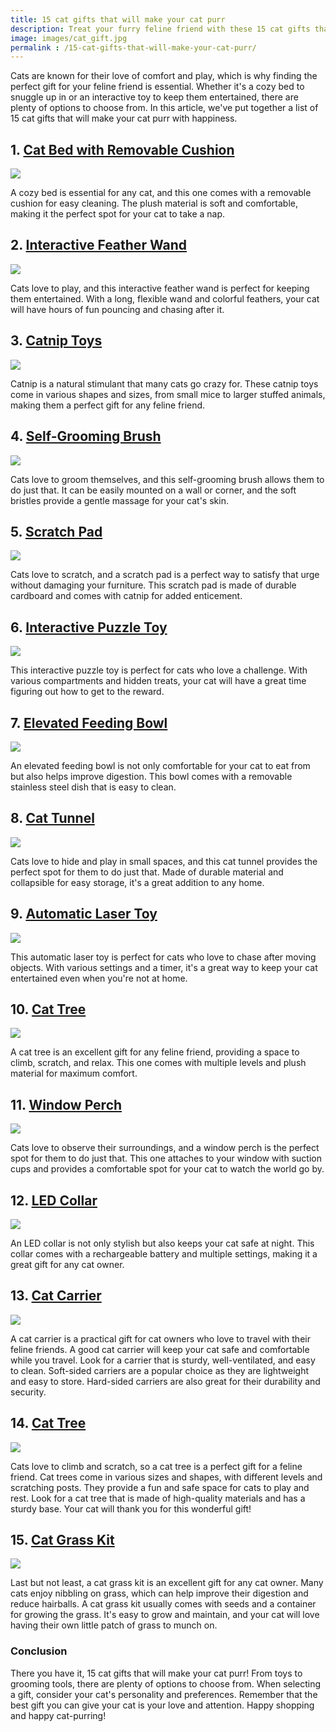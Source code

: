```yaml
---
title: 15 cat gifts that will make your cat purr
description: Treat your furry feline friend with these 15 cat gifts that are guaranteed to make them purr with delight. From cozy beds to interactive toys, we have everything you need to spoil your beloved cat.
image: images/cat_gift.jpg
permalink : /15-cat-gifts-that-will-make-your-cat-purr/
---
```


Cats are known for their love of comfort and play, which is why finding the perfect gift for your feline friend is essential. Whether it's a cozy bed to snuggle up in or an interactive toy to keep them entertained, there are plenty of options to choose from. In this article, we've put together a list of 15 cat gifts that will make your cat purr with happiness.

## 1. [Cat Bed with Removable Cushion](https://amzn.to/4dBGW5O)

<a href="https://www.amazon.com/Miguel-Cat-Indoor-Cats-Washable/dp/B09NNPCRW5?crid=UXKOT0WUT70R&keywords=Cat+Bed+with+Removable+Cushion&qid=1678211017&sprefix=cat+bed+with+removable+cushion%2Caps%2C218&sr=8-1-spons&psc=1&spLa=ZW5jcnlwdGVkUXVhbGlmaWVyPUEyNThTR0VZMEpUOTdIJmVuY3J5cHRlZElkPUEwMDcxMDAwMTNDVDNSMEsyWUdNSCZlbmNyeXB0ZWRBZElkPUEwODg1NjU3MzNRNzQ4NlBFTlVCUSZ3aWRnZXROYW1lPXNwX2F0ZiZhY3Rpb249Y2xpY2tSZWRpcmVjdCZkb05vdExvZ0NsaWNrPXRydWU%3D&linkCode=li2&tag=forpetswith0d-20&linkId=f6d8c96134eb8ef033c8e739c57aacda&language=en_US&ref_=as_li_ss_il" target="_blank"><img border="0" src="//ws-na.amazon-adsystem.com/widgets/q?_encoding=UTF8&ASIN=B09NNPCRW5&Format=_SL160_&ID=AsinImage&MarketPlace=US&ServiceVersion=20070822&WS=1&tag=forpetswith0d-20&language=en_US" ></a><img src="https://m.media-amazon.com/images/I/81BFFwwcLML.__AC_SX300_SY300_QL70_FMwebp_.jpg" width="1" height="1" border="0" alt="" style="border:none !important; margin:0px !important;" />

A cozy bed is essential for any cat, and this one comes with a removable cushion for easy cleaning. The plush material is soft and comfortable, making it the perfect spot for your cat to take a nap.

## 2. [Interactive Feather Wand](https://amzn.to/4kvE7oT)

<a href="https://www.amazon.com/Interactive-Durable-Outdoor-Exercise-Training/dp/B086L77P6B?crid=38ZDSWZGPCFGI&keywords=Interactive+Feather+Wand&qid=1678211082&sprefix=interactive+feather+wand%2Caps%2C221&sr=8-1-spons&psc=1&spLa=ZW5jcnlwdGVkUXVhbGlmaWVyPUEySjA1V0U2V1FWNlBFJmVuY3J5cHRlZElkPUEwNDczNDgxM004V1hDVFJKSEdZVCZlbmNyeXB0ZWRBZElkPUEwMTc0NDIzNkY3VURLMjBKMjNTJndpZGdldE5hbWU9c3BfYXRmJmFjdGlvbj1jbGlja1JlZGlyZWN0JmRvTm90TG9nQ2xpY2s9dHJ1ZQ%3D%3D&linkCode=li2&tag=forpetswith0d-20&linkId=0350dbbb895e62d14af85f1431452865&language=en_US&ref_=as_li_ss_il" target="_blank"><img border="0" src="//ws-na.amazon-adsystem.com/widgets/q?_encoding=UTF8&ASIN=B086L77P6B&Format=_SL160_&ID=AsinImage&MarketPlace=US&ServiceVersion=20070822&WS=1&tag=forpetswith0d-20&language=en_US" ></a><img src="https://m.media-amazon.com/images/I/816Nyel0tgL.__AC_SX300_SY300_QL70_FMwebp_.jpg" width="1" height="1" border="0" alt="" style="border:none !important; margin:0px !important;" />

Cats love to play, and this interactive feather wand is perfect for keeping them entertained. With a long, flexible wand and colorful feathers, your cat will have hours of fun pouncing and chasing after it.

## 3. [Catnip Toys](https://amzn.to/4kco2F1)

<a href="https://www.amazon.com/SmartyKat-Skitter-Critters-Catnip-Value/dp/B01LZAR8NO?crid=184HW308KOFMO&keywords=Catnip+Toys&qid=1678211141&sprefix=catnip+toys%2Caps%2C288&sr=8-5&linkCode=li2&tag=forpetswith0d-20&linkId=0daaf48f3c36ca2f1f3fe4968b7cd407&language=en_US&ref_=as_li_ss_il" target="_blank"><img border="0" src="//ws-na.amazon-adsystem.com/widgets/q?_encoding=UTF8&ASIN=B01LZAR8NO&Format=_SL160_&ID=AsinImage&MarketPlace=US&ServiceVersion=20070822&WS=1&tag=forpetswith0d-20&language=en_US" ></a><img src="https://m.media-amazon.com/images/I/812mpNVZDUL.__AC_SX300_SY300_QL70_FMwebp_.jpg" width="1" height="1" border="0" alt="" style="border:none !important; margin:0px !important;" />

Catnip is a natural stimulant that many cats go crazy for. These catnip toys come in various shapes and sizes, from small mice to larger stuffed animals, making them a perfect gift for any feline friend.

## 4. [Self-Grooming Brush](https://amzn.to/43mpcb7)

<a href="https://www.amazon.com/Hertzko-Self-Cleaning-Slicker-Brush/dp/B00ZGPI3OY?crid=32JQP3ZWVT0O&keywords=Self-Grooming+Brush&qid=1678211209&sprefix=self-grooming+brush%2Caps%2C853&sr=8-1-spons&psc=1&smid=A2ZGEJ0145DF0H&spLa=ZW5jcnlwdGVkUXVhbGlmaWVyPUExOUdZMU5KREpERDZPJmVuY3J5cHRlZElkPUEwNDc2NTk1MUJBU1A3SEkyWFFOOSZlbmNyeXB0ZWRBZElkPUEwNDkxMzE5Mk9ISTdGOTlORjdTJndpZGdldE5hbWU9c3BfYXRmJmFjdGlvbj1jbGlja1JlZGlyZWN0JmRvTm90TG9nQ2xpY2s9dHJ1ZQ%3D%3D&linkCode=li2&tag=forpetswith0d-20&linkId=e798bf9349b8a07b18c5f92144ccd2fe&language=en_US&ref_=as_li_ss_il" target="_blank"><img border="0" src="//ws-na.amazon-adsystem.com/widgets/q?_encoding=UTF8&ASIN=B00ZGPI3OY&Format=_SL160_&ID=AsinImage&MarketPlace=US&ServiceVersion=20070822&WS=1&tag=forpetswith0d-20&language=en_US" ></a><img src="https://m.media-amazon.com/images/I/31d0kuIQsnL._SX300_SY300_QL70_FMwebp_.jpg" width="1" height="1" border="0" alt="" style="border:none !important; margin:0px !important;" />

Cats love to groom themselves, and this self-grooming brush allows them to do just that. It can be easily mounted on a wall or corner, and the soft bristles provide a gentle massage for your cat's skin.

## 5. [Scratch Pad](https://amzn.to/4je7CKP)

<a href="https://www.amazon.com/COCHING-Scratcher-Cardboard-Scratching-Reversible/dp/B07CZZSVZM?crid=SPS5EQUQT8JE&keywords=Scratch+Pad&qid=1678211266&sprefix=scratch+pad%2Caps%2C343&sr=8-1-spons&psc=1&spLa=ZW5jcnlwdGVkUXVhbGlmaWVyPUExMkZNNkpHQVJTV1NCJmVuY3J5cHRlZElkPUEwOTk4ODE2MkVYRDBQU0VVOVVWVSZlbmNyeXB0ZWRBZElkPUEwMDU4OTQxMVFSVjFPQk9FVlAzRiZ3aWRnZXROYW1lPXNwX2F0ZiZhY3Rpb249Y2xpY2tSZWRpcmVjdCZkb05vdExvZ0NsaWNrPXRydWU%3D&linkCode=li2&tag=forpetswith0d-20&linkId=b2771ab4d9e4bc0ec463ccb6bc9689f8&language=en_US&ref_=as_li_ss_il" target="_blank"><img border="0" src="//ws-na.amazon-adsystem.com/widgets/q?_encoding=UTF8&ASIN=B07CZZSVZM&Format=_SL160_&ID=AsinImage&MarketPlace=US&ServiceVersion=20070822&WS=1&tag=forpetswith0d-20&language=en_US" ></a><img src="https://m.media-amazon.com/images/I/81iU6-tzlfL._AC_SY450_.jpg" width="1" height="1" border="0" alt="" style="border:none !important; margin:0px !important;" />

Cats love to scratch, and a scratch pad is a perfect way to satisfy that urge without damaging your furniture. This scratch pad is made of durable cardboard and comes with catnip for added enticement.

## 6. [Interactive Puzzle Toy](https://amzn.to/43jQ1Lu)

<a href="https://www.amazon.com/Cat-Amazing-Sliders-Interactive-Puzzle/dp/B07VGN7SJL?crid=3AP5OKVNGT8Y4&keywords=cat+toy+puzzle+interactive+toys&qid=1678211342&sprefix=Interactive+Puzzle+Toy%2Caps%2C245&sr=8-6&linkCode=li2&tag=forpetswith0d-20&linkId=48b820b56e40a94f662b0ccdeb371296&language=en_US&ref_=as_li_ss_il" target="_blank"><img border="0" src="//ws-na.amazon-adsystem.com/widgets/q?_encoding=UTF8&ASIN=B07VGN7SJL&Format=_SL160_&ID=AsinImage&MarketPlace=US&ServiceVersion=20070822&WS=1&tag=forpetswith0d-20&language=en_US" ></a><img src="https://m.media-amazon.com/images/I/51ANg9SRK9L._AC_SX450_.jpg" width="1" height="1" border="0" alt="" style="border:none !important; margin:0px !important;" />

This interactive puzzle toy is perfect for cats who love a challenge. With various compartments and hidden treats, your cat will have a great time figuring out how to get to the reward.

## 7. [Elevated Feeding Bowl](https://amzn.to/4k8tcl9)

<a href="https://www.amazon.com/Kitty-City-Raised-Stress-Waterer/dp/B081J9D4BG?keywords=elevated+feeding+bowl+cats&qid=1678211405&sprefix=Elevated+Feeding+Bowl+cat%2Caps%2C238&sr=8-6&linkCode=li2&tag=forpetswith0d-20&linkId=423133d8d8e73c936f0f3e608af09a48&language=en_US&ref_=as_li_ss_il" target="_blank"><img border="0" src="//ws-na.amazon-adsystem.com/widgets/q?_encoding=UTF8&ASIN=B081J9D4BG&Format=_SL160_&ID=AsinImage&MarketPlace=US&ServiceVersion=20070822&WS=1&tag=forpetswith0d-20&language=en_US" ></a><img src="https://m.media-amazon.com/images/I/71R+Cd-By-L._AC_SY450_.jpg" width="1" height="1" border="0" alt="" style="border:none !important; margin:0px !important;" />

An elevated feeding bowl is not only comfortable for your cat to eat from but also helps improve digestion. This bowl comes with a removable stainless steel dish that is easy to clean.

## 8. [Cat Tunnel](https://amzn.to/43yrlPK)

<a href="https://www.amazon.com/Tempcore-Tunnel-Collapsible-Tunnels-Cats%EF%BC%8CKitty/dp/B07YKRPYJH?crid=1WZD76OD85HKX&keywords=Cat+Tunnel&qid=1678211453&sprefix=cat+tunnel%2Caps%2C226&sr=8-1-spons&psc=1&spLa=ZW5jcnlwdGVkUXVhbGlmaWVyPUEyVkE3U1pISEczTDUxJmVuY3J5cHRlZElkPUEwNTg1MjI0M0VERlhaNFpOT1A4NiZlbmNyeXB0ZWRBZElkPUEwNTk4ODgxQ1JQMDkxSzBaNlRUJndpZGdldE5hbWU9c3BfYXRmJmFjdGlvbj1jbGlja1JlZGlyZWN0JmRvTm90TG9nQ2xpY2s9dHJ1ZQ%3D%3D&linkCode=li2&tag=forpetswith0d-20&linkId=215bc362d0452e9bffa5342e2d768365&language=en_US&ref_=as_li_ss_il" target="_blank"><img border="0" src="//ws-na.amazon-adsystem.com/widgets/q?_encoding=UTF8&ASIN=B07YKRPYJH&Format=_SL160_&ID=AsinImage&MarketPlace=US&ServiceVersion=20070822&WS=1&tag=forpetswith0d-20&language=en_US" ></a><img src="https://m.media-amazon.com/images/I/81IeAlJL5rL._AC_SY450_.jpg" width="1" height="1" border="0" alt="" style="border:none !important; margin:0px !important;" />

Cats love to hide and play in small spaces, and this cat tunnel provides the perfect spot for them to do just that. Made of durable material and collapsible for easy storage, it's a great addition to any home.

## 9. [Automatic Laser Toy](https://amzn.to/4kDHkmB)

<a href="https://www.amazon.com/Cyahvtl-Interactive-Charging-Switchable-Patterns/dp/B09W9YZTXK?content-id=amzn1.sym.db5bdf6b-c3cb-4492-ada6-1426f4f364d5%3Aamzn1.sym.db5bdf6b-c3cb-4492-ada6-1426f4f364d5&crid=2Q9VJWDMYABB7&cv_ct_cx=automatic+laser+toys+for+indoor+cats&keywords=automatic+laser+toys+for+indoor+cats&pd_rd_i=B09W9YZTXK&pd_rd_r=bf7692dd-b405-4aa2-aecd-462484ceaaeb&pd_rd_w=nhyiT&pd_rd_wg=XfySH&pf_rd_p=db5bdf6b-c3cb-4492-ada6-1426f4f364d5&pf_rd_r=CHGBGTW4WWYQH4EKRNKV&qid=1678211518&sprefix=Automatic+Laser+Toy%2Caps%2C297&sr=1-1-a73d1c8c-2fd2-4f19-aa41-2df022bcb241-spons&psc=1&smid=A2HJ704CDW2STO&spLa=ZW5jcnlwdGVkUXVhbGlmaWVyPUEzTlJUVEs1RldPVDZOJmVuY3J5cHRlZElkPUEwOTk4MTQ0MkQ4MFZNRTVGWUhUOCZlbmNyeXB0ZWRBZElkPUEwNzkyMzk5MjVMSVZHVVlQTzVHMiZ3aWRnZXROYW1lPXNwX3NlYXJjaF90aGVtYXRpYyZhY3Rpb249Y2xpY2tSZWRpcmVjdCZkb05vdExvZ0NsaWNrPXRydWU%3D&linkCode=li2&tag=forpetswith0d-20&linkId=727c066282ce46369f9e8defee241f40&language=en_US&ref_=as_li_ss_il" target="_blank"><img border="0" src="//ws-na.amazon-adsystem.com/widgets/q?_encoding=UTF8&ASIN=B09W9YZTXK&Format=_SL160_&ID=AsinImage&MarketPlace=US&ServiceVersion=20070822&WS=1&tag=forpetswith0d-20&language=en_US" ></a><img src="https://m.media-amazon.com/images/I/51mtukDlGdL._AC_SX425_.jpg" width="1" height="1" border="0" alt="" style="border:none !important; margin:0px !important;" />

This automatic laser toy is perfect for cats who love to chase after moving objects. With various settings and a timer, it's a great way to keep your cat entertained even when you're not at home.

## 10. [Cat Tree](https://amzn.to/4mvD8aa)

<a href="https://www.amazon.com/MECOOL-Scratching-Premium-Scratcher-Scratch/dp/B0921T6QFC?crid=30QCXH9FDYCG&keywords=Cat+Tree&qid=1678211576&sprefix=cat+tree%2Caps%2C242&sr=8-3-spons&psc=1&spLa=ZW5jcnlwdGVkUXVhbGlmaWVyPUEyWUhVNThSVEgzMFBaJmVuY3J5cHRlZElkPUEwNzU0MjQ5MjU1UTk2VFJFNTRUUSZlbmNyeXB0ZWRBZElkPUEwOTM2ODUxM1NVNENZWlFOSFFPMyZ3aWRnZXROYW1lPXNwX2F0ZiZhY3Rpb249Y2xpY2tSZWRpcmVjdCZkb05vdExvZ0NsaWNrPXRydWU%3D&linkCode=li2&tag=forpetswith0d-20&linkId=580ee381636c4ebf4296043b16bda4c4&language=en_US&ref_=as_li_ss_il" target="_blank"><img border="0" src="//ws-na.amazon-adsystem.com/widgets/q?_encoding=UTF8&ASIN=B0921T6QFC&Format=_SL160_&ID=AsinImage&MarketPlace=US&ServiceVersion=20070822&WS=1&tag=forpetswith0d-20&language=en_US" ></a><img src="Cat Tree" width="1" height="1" border="0" alt="" style="border:none !important; margin:0px !important;" />

A cat tree is an excellent gift for any feline friend, providing a space to climb, scratch, and relax. This one comes with multiple levels and plush material for maximum comfort.

## 11. [Window Perch](https://amzn.to/4jh9Mt4)

<a href="https://www.amazon.com/Window-Hammock-Saving-Mounted-Premium/dp/B07MH7WTSN?keywords=window+perch+for+cats+inside&qid=1678211642&sprefix=Window+Perch%2Caps%2C256&sr=8-2-spons&psc=1&spLa=ZW5jcnlwdGVkUXVhbGlmaWVyPUEyQ0xMSjVGWkdJVTFYJmVuY3J5cHRlZElkPUEwNTIxNDY1MjROSElCV0FKU1BHViZlbmNyeXB0ZWRBZElkPUEwNTUwNTg2MU1ONlowSloxOFpBOSZ3aWRnZXROYW1lPXNwX2F0ZiZhY3Rpb249Y2xpY2tSZWRpcmVjdCZkb05vdExvZ0NsaWNrPXRydWU%3D&linkCode=li2&tag=forpetswith0d-20&linkId=82da9531273650766d6cb139f180dfb1&language=en_US&ref_=as_li_ss_il" target="_blank"><img border="0" src="//ws-na.amazon-adsystem.com/widgets/q?_encoding=UTF8&ASIN=B07MH7WTSN&Format=_SL160_&ID=AsinImage&MarketPlace=US&ServiceVersion=20070822&WS=1&tag=forpetswith0d-20&language=en_US" ></a><img src="https://m.media-amazon.com/images/I/71gvccdY6GL._AC_SY450_.jpg" width="1" height="1" border="0" alt="" style="border:none !important; margin:0px !important;" />

Cats love to observe their surroundings, and a window perch is the perfect spot for them to do just that. This one attaches to your window with suction cups and provides a comfortable spot for your cat to watch the world go by.

## 12. [LED Collar](https://amzn.to/43KlSXe)

<a href="https://www.amazon.com/BSEEN-Rechargeable-Glowing-Adjustable-Visibility/dp/B07PH5VD71?keywords=led+collar+for+cats&qid=1678211716&sprefix=LED+Collar%2Caps%2C230&sr=8-3-spons&psc=1&spLa=ZW5jcnlwdGVkUXVhbGlmaWVyPUFUNVFPUTZXMVRaSCZlbmNyeXB0ZWRJZD1BMDEyNDcyNjJJNThQVzVYWDczOTkmZW5jcnlwdGVkQWRJZD1BMDk1NjI5MldRNFZJWkczUEpDMiZ3aWRnZXROYW1lPXNwX2F0ZiZhY3Rpb249Y2xpY2tSZWRpcmVjdCZkb05vdExvZ0NsaWNrPXRydWU%3D&linkCode=li2&tag=forpetswith0d-20&linkId=b3e26ba61c02a1df496e6ac34c46e359&language=en_US&ref_=as_li_ss_il" target="_blank"><img border="0" src="//ws-na.amazon-adsystem.com/widgets/q?_encoding=UTF8&ASIN=B07PH5VD71&Format=_SL160_&ID=AsinImage&MarketPlace=US&ServiceVersion=20070822&WS=1&tag=forpetswith0d-20&language=en_US" ></a><img src="https://m.media-amazon.com/images/I/71hyjsFoAsL._AC_SX425_.jpg" width="1" height="1" border="0" alt="" style="border:none !important; margin:0px !important;" />

An LED collar is not only stylish but also keeps your cat safe at night. This collar comes with a rechargeable battery and multiple settings, making it a great gift for any cat owner.

## 13. [Cat Carrier](https://amzn.to/4jeTBMY)

<a href="https://www.amazon.com/Pet-Travel-Carrier-Morpilot-Portable/dp/B07MS8CD6N?keywords=cat+carrier&qid=1678211781&sprefix=Cat+Carrier%2Caps%2C223&sr=8-4-spons&psc=1&spLa=ZW5jcnlwdGVkUXVhbGlmaWVyPUEyME9WMlk2TEZVNzI4JmVuY3J5cHRlZElkPUEwMjY0ODU2MlMzMlpNMjJMV1lBNSZlbmNyeXB0ZWRBZElkPUEwNTcwOTM4M0tNSk5ISjdBOFFQUyZ3aWRnZXROYW1lPXNwX2F0ZiZhY3Rpb249Y2xpY2tSZWRpcmVjdCZkb05vdExvZ0NsaWNrPXRydWU%3D&linkCode=li2&tag=forpetswith0d-20&linkId=50bad2cbb7b743ad5fa9d15ff0c04196&language=en_US&ref_=as_li_ss_il" target="_blank"><img border="0" src="//ws-na.amazon-adsystem.com/widgets/q?_encoding=UTF8&ASIN=B07MS8CD6N&Format=_SL160_&ID=AsinImage&MarketPlace=US&ServiceVersion=20070822&WS=1&tag=forpetswith0d-20&language=en_US" ></a><img src="https://m.media-amazon.com/images/I/81XUjPV9YqL._AC_SX450_.jpg" width="1" height="1" border="0" alt="" style="border:none !important; margin:0px !important;" />

A cat carrier is a practical gift for cat owners who love to travel with their feline friends. A good cat carrier will keep your cat safe and comfortable while you travel. Look for a carrier that is sturdy, well-ventilated, and easy to clean. Soft-sided carriers are a popular choice as they are lightweight and easy to store. Hard-sided carriers are also great for their durability and security.

## 14. [Cat Tree](https://amzn.to/4kt1389)

<a href="https://www.amazon.com/MECOOL-Scratching-Premium-Scratcher-Scratch/dp/B0921T6QFC?crid=30QCXH9FDYCG&keywords=Cat+Tree&qid=1678211576&sprefix=cat+tree%2Caps%2C242&sr=8-3-spons&psc=1&spLa=ZW5jcnlwdGVkUXVhbGlmaWVyPUEyWUhVNThSVEgzMFBaJmVuY3J5cHRlZElkPUEwNzU0MjQ5MjU1UTk2VFJFNTRUUSZlbmNyeXB0ZWRBZElkPUEwOTM2ODUxM1NVNENZWlFOSFFPMyZ3aWRnZXROYW1lPXNwX2F0ZiZhY3Rpb249Y2xpY2tSZWRpcmVjdCZkb05vdExvZ0NsaWNrPXRydWU%3D&linkCode=li2&tag=forpetswith0d-20&linkId=580ee381636c4ebf4296043b16bda4c4&language=en_US&ref_=as_li_ss_il" target="_blank"><img border="0" src="//ws-na.amazon-adsystem.com/widgets/q?_encoding=UTF8&ASIN=B0921T6QFC&Format=_SL160_&ID=AsinImage&MarketPlace=US&ServiceVersion=20070822&WS=1&tag=forpetswith0d-20&language=en_US" ></a><img src="https://m.media-amazon.com/images/I/71IQI8YDhNL._AC_SX425_.jpg" width="1" height="1" border="0" alt="" style="border:none !important; margin:0px !important;" />

Cats love to climb and scratch, so a cat tree is a perfect gift for a feline friend. Cat trees come in various sizes and shapes, with different levels and scratching posts. They provide a fun and safe space for cats to play and rest. Look for a cat tree that is made of high-quality materials and has a sturdy base. Your cat will thank you for this wonderful gift!

## 15. [Cat Grass Kit](https://amzn.to/3F8R2hI)

<a href="https://www.amazon.com/Pop-Cat-Grass-Kit-Pack/dp/B07J5P1SNL?crid=DMT7Q7AA3X06&keywords=Cat+Grass+Kit&qid=1678212161&sprefix=cat+grass+kit%2Caps%2C523&sr=8-5&linkCode=li2&tag=forpetswith0d-20&linkId=d2c3a965e95c9c0151fe22272a3b3ca6&language=en_US&ref_=as_li_ss_il" target="_blank"><img border="0" src="//ws-na.amazon-adsystem.com/widgets/q?_encoding=UTF8&ASIN=B07J5P1SNL&Format=_SL160_&ID=AsinImage&MarketPlace=US&ServiceVersion=20070822&WS=1&tag=forpetswith0d-20&language=en_US" ></a><img src="https://m.media-amazon.com/images/I/61P-PgN4E4L.__AC_SX300_SY300_QL70_FMwebp_.jpg" width="1" height="1" border="0" alt="" style="border:none !important; margin:0px !important;" />

Last but not least, a cat grass kit is an excellent gift for any cat owner. Many cats enjoy nibbling on grass, which can help improve their digestion and reduce hairballs. A cat grass kit usually comes with seeds and a container for growing the grass. It's easy to grow and maintain, and your cat will love having their own little patch of grass to munch on.

### Conclusion

There you have it, 15 cat gifts that will make your cat purr! From toys to grooming tools, there are plenty of options to choose from. When selecting a gift, consider your cat's personality and preferences. Remember that the best gift you can give your cat is your love and attention. Happy shopping and happy cat-purring!

